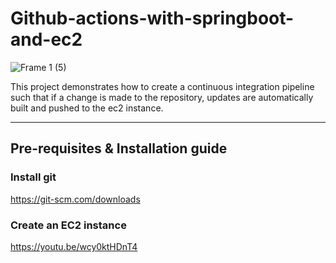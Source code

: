 # Github-actions-with-springboot-and-ec2
![Frame 1 (5)](https://user-images.githubusercontent.com/89241109/180608741-a66186cc-a5ee-479a-987f-6bede1720e45.png)

This project demonstrates how to create a continuous integration pipeline such that if a change is made to the repository, updates are automatically built and pushed to the ec2 instance.

---
## Pre-requisites & Installation guide
### Install git
https://git-scm.com/downloads

### Create an EC2 instance
https://youtu.be/wcy0ktHDnT4
